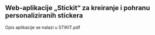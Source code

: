 ## Web-aplikacije „Stickit“ za kreiranje i pohranu personaliziranih stickera 
Opis aplikacije se nalazi u STIKIT.pdf
